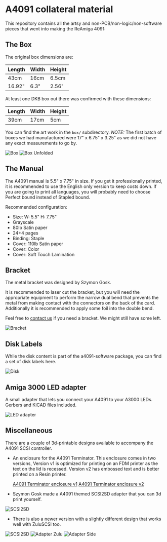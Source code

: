 # A4091 collateral material

This repository contains all the artsy and non-PCB/non-logic/non-software
pieces that went into making the ReAmiga 4091:

## The Box

The original box dimensions are:

| Length | Width | Height |
|--------|-------|--------|
| 43cm   | 16cm  | 6.5cm  |
| 16.92" | 6.3"  | 2.56"  |

At least one DKB box out there was confirmed with these dimensions:

| Length   | Width | Height |
|----------|-------|--------|
| 39cm     | 17cm  | 5cm    |

You can find the art work in the `box/` subdirectory. *NOTE:* The first batch
of boxes we had manufactured were 17" x 6.75" x 3.25" as we did not have any
exact measurements to go by.

![Box](images/a4091_box.jpg?raw=True)
![Box Unfolded](images/a4091_box-unfolded.jpg?raw=True)

## The Manual

The A4091 manual is 5.5" x 7.75" in size. If you get it professionally printed,
it is recommended to use the English only version to keep costs down. If you
are going to print all languages, you will probably need to choose Perfect
bound instead of Stapled bound.

Recommended configuration:
- Size: W: 5.5" H: 7.75"
- Grayscale
- 80lb Satin paper
- 24+4 pages
- Binding: Staple
- Cover: 110lb Satin paper
- Cover: Color
- Cover: Soft Touch Lamination


## Bracket

The metal bracket was designed by Szymon Gosk.

It is recommended to laser cut the bracket, but you will need the appropriate
equipment to perform the narrow dual bend that prevents the metal from making
contact with the connectors on the back of the card. Additionally it is
recommended to apply some foil into the double bend.

Feel free to [contact us](mailto:a4091@amiga.technology) if you need a bracket.
We might still have some left.

![Bracket](images/a4091_bracket.jpg?raw=True)


## Disk Labels

While the disk content is part of the a4091-software package, you can find a
set of disk labels here.

![Disk](images/a4091_disk.jpg?raw=True)

## Amiga 3000 LED adapter

A small adapter that lets you connect your A4091 to your A3000 LEDs. Gerbers
and KiCAD files included.

![LED adapter](images/a4091_3kled.jpg?raw=True)

## Miscellaneous

There are a couple of 3d-printable designs available to accompany the A4091
SCSI controller.

- An enclosure for the A4091 Terminator. This enclosure comes in two versions,
  Version v1 is optimized for printing on an FDM printer as the text on the lid
  is recessed. Version v2 has embossed text and is better printed on a Resin
  printer.

  [A4091 Terminator enclosure v1](images/A4091_terminator_enclosure_v1.jpg?raw=True)
  [A4091 Terminator enclosure v2](images/A4091_terminator_enclosure_v2.jpg?raw=True)

- Szymon Gosk made a A4091 themed SCSI2SD adapter that you can 3d print
  yourself.

![SCSI2SD](images/SCSI2SD_Adapter_by_Szymon_Gosk_v1.png?raw=True)

- There is also a newer version with a slightly different design that works
well with ZuluSCSI too.

![SCSI2SD](images/SCSI2SD_ZuluSCSI_Adapter_by_Szymon_Gosk_v2.png?raw=True)
![Adapter Zulu](images/a4091_adapter_v2_zulu.jpg?raw=True)
![Adapter Side](images/a4091_adapter_v2_flat.jpg?raw=True)

